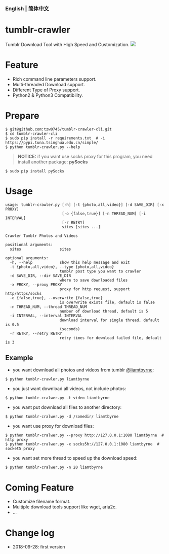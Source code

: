 ### English | [简体中文](/README-CN.md)

# tumblr-crawler
Tumblr Download Tool with High Speed and Customization.
![](http://pictures.tzw0745.cn/18-9-28/98992040.jpg)

# Feature
* Rich command line parameters support.
* Multi-threaded Download support.
* Different Type of Proxy support.
* Python2 & Python3 Compatibility.

# Prepare
```shell
$ git@github.com:tzw0745/tumblr-crawler-cli.git
$ cd tumblr-crawler-cli
$ sudo pip install -r requirements.txt  # -i https://pypi.tuna.tsinghua.edu.cn/simple/
$ python tumblr-crawler.py --help
```
> **NOTICE:** if you want use socks proxy for this program, you need install another package: **pySocks**
```shell
$ sudo pip install pySocks
```

# Usage
```shell
usage: tumblr-crawler.py [-h] [-t {photo,all,video}] [-d SAVE_DIR] [-x PROXY]
                         [-o {false,true}] [-n THREAD_NUM] [-i INTERVAL]
                         [-r RETRY]
                         sites [sites ...]

Crawler Tumblr Photos and Videos

positional arguments:
  sites                 sites

optional arguments:
  -h, --help            show this help message and exit
  -t {photo,all,video}, --type {photo,all,video}
                        tumblr post type you want to crawler
  -d SAVE_DIR, --dir SAVE_DIR
                        where to save downloaded files
  -x PROXY, --proxy PROXY
                        proxy for http request, support http/https/socks
  -o {false,true}, --overwrite {false,true}
                        is overwrite exists file, default is false
  -n THREAD_NUM, --thread THREAD_NUM
                        number of download thread, default is 5
  -i INTERVAL, --interval INTERVAL
                        download interval for single thread, default is 0.5
                        (seconds)
  -r RETRY, --retry RETRY
                        retry times for download failed file, default is 3
```

## Example
* you want download all photos and videos from tumblr [@liamtbyrne](http://liamtbyrne.tumblr.com):
```shell
$ python tumblr-crawler.py liamtbyrne
```

* you just want download all videos, not include photos:
```shell
$ python tumblr-cralwer.py -t video liamtbyrne
```

* you want put download all files to another directory:
```shell
$ python tumblr-cralwer.py -d /somedir/ liamtbyrne
```

* you want use proxy for download files:
```shell
$ python tumblr-cralwer.py --proxy http://127.0.0.1:1080 liamtbyrne  # http proxy
$ python tumblr-cralwer.py -x socks5h://127.0.0.1:1080 liamtbyrne  # socket5 proxy
```

* you want set more thread to speed up the download speed:
```shell
$ python tumblr-cralwer.py -n 20 liamtbyrne
```

# Coming Feature
* Customize filename format.
* Multiple download tools support like wget, aria2c.
* ...

# Change log
* 2018-09-28: first version